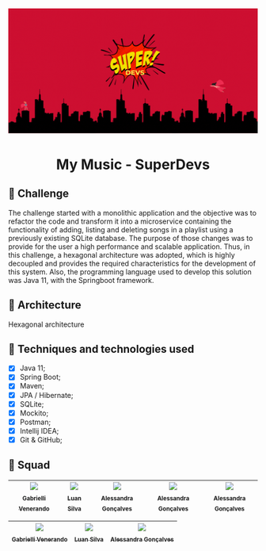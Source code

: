 <h1 align="center"><img alt="MyMusic" title="#Mysic" src="banner.gif" /></h1>
<h1 align="center">My Music - SuperDevs</h1>




## :dart: Challenge
<p> The challenge started with a monolithic application and the objective was to refactor the code and transform it into a microservice containing the functionality of adding, listing and deleting songs in a playlist using a previously existing SQLite database. The purpose of those changes was to provide for the user a high performance and scalable application. Thus, in this challenge, a hexagonal architecture was adopted, which is highly decoupled and provides the required characteristics for the development of this system. Also, the programming language used to develop this solution was Java 11, with the Springboot framework.</p> 


## :triangular_ruler: Architecture
Hexagonal architecture

## :wrench: Techniques and technologies used
- [x] Java 11;
- [x] Spring Boot;
- [x] Maven;
- [x] JPA / Hibernate;
- [x] SQLite;
- [x] Mockito;
- [x] Postman;
- [x] Intellij IDEA;
- [x] Git & GitHub;

## :busts_in_silhouette: Squad
| [<img src="https://avatars.githubusercontent.com/u/107216833?v=4" width=115><br><sub>Gabrielli Venerando</sub>](https://github.com/gabivenerando) |  [<img src="https://avatars.githubusercontent.com/u/107144819?v=4" width=115><br><sub>Luan Silva </sub>](https://github.com/luanonciandt) | [<img src="https://avatars.githubusercontent.com/u/110483773?v=4" width=115><br><sub>Alessandra Gonçalves </sub>](https://github.com/Alessandra-gr) |  [<img src="https://avatars.githubusercontent.com/u/110483773?v=4" width=115><br><sub>Alessandra Gonçalves </sub>](https://github.com/Alessandra-gr) |  [<img src="https://avatars.githubusercontent.com/u/110483773?v=4" width=115><br><sub>Alessandra Gonçalves </sub>](https://github.com/Alessandra-gr) | 
| :---: | :---: | :---: | :---: | :---: |

| [<img src="https://avatars.githubusercontent.com/u/107216833?v=4" width=115><br><sub>Gabrielli Venerando</sub>](https://github.com/gabivenerando) |  [<img src="https://avatars.githubusercontent.com/u/107144819?v=4" width=115><br><sub>Luan Silva </sub>](https://github.com/luanonciandt) | [<img src="https://avatars.githubusercontent.com/u/110483773?v=4" width=115><br><sub>Alessandra Gonçalves </sub>](https://github.com/Alessandra-gr) | 
| :---: | :---: | :---: |
